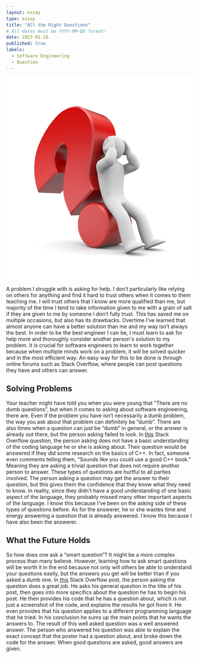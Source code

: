 ```yaml
---
layout: essay
type: essay
title: "All the Right Questions"
# All dates must be YYYY-MM-DD format!
date: 2023-01-26
published: true
labels:
  - Software Engineering
  - Question
---
```


<img width="550px" class="rounded float-start pe-4" src="../img/questionessaypic.jpg">

A problem I struggle with is asking for help. I don’t particularly like relying on others for anything and find it hard to trust others when it comes to them teaching me. I will trust others that I know are more qualified than me, but majority of the time I tend to take information given to me with a grain of salt if they are given to me by someone I don’t fully trust. This has saved me on multiple occasions, but also has its drawbacks. Overtime I’ve learned that almost anyone can have a better solution than me and my way isn’t always the best. In order to be the best engineer I can be, I must learn to ask for help more and thoroughly consider another person's solution to my problem.  It is crucial for software engineers to learn to work together because when multiple minds work on a problem, it will be solved quicker and in the most efficient way. An easy way for this to be done is through online forums such as Stack Overflow, where people can post questions they have and others can answer.

## Solving Problems

Your teacher might have told you when you were young that “There are no dumb questions”, but when it comes to asking about software engineering, there are. Even if the problem you have isn’t necessarily a dumb problem, the way you ask about that problem can definitely be “dumb”. There are also times when a question can just be “dumb” in general, or the answer is already out there, but the person asking failed to look. In [this](https://stackoverflow.com/questions/75250859/when-char-return-char-in-c) Stack Overflow question, the person asking does not have a basic understanding of the coding language he or she is asking about. Their question would be answered if they did some research on the basics of C++. In fact, someone even comments telling them, “Sounds like you could use a good C++ book.” Meaning they are asking a trivial question that does not require another person to answer. These types of questions are hurtful to all parties involved. The person asking a question may get the answer to their question, but this gives them the confidence that they know what they need to know. In reality, since they didn’t have a good understanding of one basic aspect of the language, they probably missed many other important aspects of the language. I know this because I’ve been on the asking side of these types of questions before. As for the answerer, he or she wastes time and energy answering a question that is already answered. I know this because I have also been the answerer.

## What the Future Holds

So how does one ask a “smart question”? It might be a more complex process than many believe. However, learning how to ask smart questions will be worth it in the end because not only will others be able to understand your questions easily, but the answers you get will be better than if you asked a dumb one. In [this](https://stackoverflow.com/questions/11227809/why-is-processing-a-sorted-array-faster-than-processing-an-unsorted-array) Stack Overflow post, the person asking the question does a great job. He asks his general question in the title of his post, then goes into more specifics about the question he has to begin his post. He then provides his code that he has a question about, which is not just a screenshot of the code, and explains the results he got from it. He even provides that his question applies to a different programming language that he tried. In his conclusion he sums up the main points that he wants the answers to. The result of this well asked question was a well answered answer. The person who answered his question was able to explain the exact concept that the poster had a question about, and broke down the code for the answer. When good questions are asked, good answers are given.
